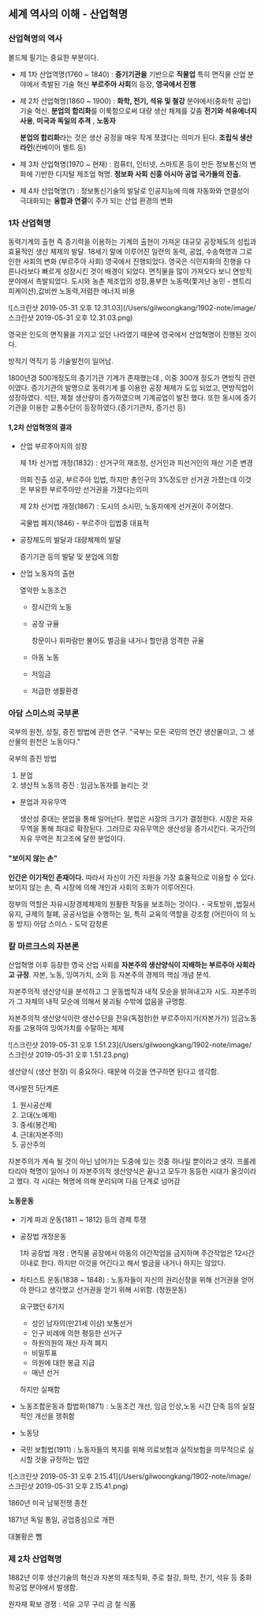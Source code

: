 ## 세계 역사의 이해 - 산업혁명

### 산업혁명의 역사

볼드체 필기는 중요한 부분이다.

- 제 1차 산업역명(1760 ~ 1840) : **증기기관을** 기반으로 **직물업** 특히 면직물 산업 분야에서 촉발된 기술 혁신 **부르주아 사회**의 등장, **영국에서 진행**

- 제 2차 산업혁명(1860 ~ 1900) : **화학, 전기, 석유 및 철강** 분야에서(중화학 공업) 기술 혁신. **분업의 합리화**를 이룩함으로써 대량 생산 체제를 갖춤 **전기와 석유에너지 사용**,  **미국과 독일의 추격** , **노동자**

  **분업의 합리화**라는 것은 생산 공정을 매우 작게 쪼갰다는 의미가 된다. **조립식 생산라인**(컨베이어 벨트 등)

- 제 3차 산업혁명(1970 ~ 현재) : 컴퓨터, 인터넷, 스마트폰 등이 만든 정보통신의 변화에 기반한 디지털 제조업 혁명. **정보화 사회** **신흥 아시아 공업 국가들의 진출.** 

- 제 4차 산업혁명(?) : 정보통신기술의 발달로 인공지능에 의해 자동화와 연결성이 극대화되는 **융합과 연결**이 주가 되는 산업 환경의 변화

### 1차 산업혁명

동력기계의 출현 즉 증기력을 이용하는 기계의 출현이 가져온 대규모 공장제도의 성립과 효율적인 생산 체제의 발달. 18세기 말에 이루어진 일련의 동력, 공업, 수송혁명과 그로 인한 사회의 변화 (부르주아 사회) 영국에서 진행되었다. 영국은 식민지화의 진행을 다른나라보다 빠르게 성장시킨 것이 배경이 되었다. 면직물을 많이 가져오다 보니 면방직 분야에서 촉발되었다. 도시와 농촌 제조업의 성장,풍부한 노동력(쫓겨난 농민 - 젠트리피케이션),값비싼 노동력,저렴한 에너지 비용

![스크린샷 2019-05-31 오후 12.31.03](/Users/gilwoongkang/1902-note/image/스크린샷 2019-05-31 오후 12.31.03.png)

영국은 인도의 면직물을 가지고 있던 나라였기 때문에 영국에서 산업혁명이 진행된 것이다. 

방적기 역직기 등 기술발전이 일어남.

1800년경 500개정도의 증기기관 기계가 존재했는데 , 이중 300개 정도가 면방직 관련 이였다. 증기기관의 발명으로 동력기계
를 이용한 공장 체제가 도입 되었고, 면방직업이 성장하였다. 석탄, 제철 생산량이 증가하였으며 기계공업이 발전 했다. 또한 동시에 증기기관을 이용한 교통수단이 등장하였다.(증기기관차, 증기선 등) 

#### 1,2차 산업혁명의 결과 

- 산업 부르주아지의 성장

  제 1차 선거법 개정(1832) : 선거구의 재조정, 선거인과 피선거인의 재산 기준 변경

  의회 진출 성공, 부르주아 입법, 하지만 총인구의 3%정도만 선거권 가졌는데 이것은 부유한 부르주아만 선거권을 가졌다는의미

  제 2차 선거법 개정(1867) : 도시의 소시민, 노동자에게 선거권이 주어졌다. 

  곡물법 폐지(1846) - 부르주아 입법중 대표적

- 공장제도의 발달과 대량체제의 발달

  증기기관 등의 발달 및 분업에 의함

- 산업 노동자의 출현

  열악한 노동조건

  - 장시간의 노동

  - 공장 규율

    창문이나 휘파람만 불어도 벌금을 내거나 할만큼 엄격한 규율

  - 아동 노동

  - 저임금

  - 저급한 생활환경

### 아담 스미스의 국부론

국부의 원천, 성질, 증진 방법에 관한 연구. "국부는 모든 국민의 연간 생산물이고, 그 생산물의 원천은 노동이다." 

국부의 증진 방법

1. 분업
2. 생산적 노동의 증진 : 임금노동자를 늘리는 것



- 분업과 자유무역

  생산성 증대는 분업을 통해 일어난다. 분업은 시장의 크기가 결정한다. 시장은 자유무역을 통해 최대로 확장된다. 그러므로 자유무역은 생산성을 증가시킨다. 국가간의 자유 무역은 최고조에 달한 분업이다.



#### "보이지 않는 손"

**인간은 이기적인 존재이다.** 따라서 자신이 가진 자원을 가장 효율적으로 이용할 수 있다. 보이지 않는 손, 즉 시장에 의해 개인과 사회의 조화가 이루어진다. 

정부의 역할은 자유시장경제체제의 원활한 작동을 보조하는 것이다. - 국토방위 ,법질서 유지, 규제의 철폐, 공공사업을 수행하는 일, 특히 교육의 역할을 강조함 (어린아이 의 노동 방지) 아담 스미스 - 도덕 감정론

### 칼 마르크스의 자본론

산업혁명 이후 등장한 영국 산업 사회를 **자본주의 생산양식이 지배하는 부르주아 사회라고 규정**. 자본, 노동, 잉여가치, 소외 등 자본주의 경제의 핵심 개념 분석.

자본주의적 생산양식을 분석하고 그 운동법칙과 내적 모순을 밝혀내고자 시도. 자본주의가 그 자체의 내적 모순에 의해서 붕괴될 수밖에 없음을 규명함.



자본주의적 생산양식이란 생산수단을 전유(독점한)한 부르주아지가(자본가가) 임금노동자를 고용하여 잉여가치를 수탈하는 체제

![스크린샷 2019-05-31 오후 1.51.23](/Users/gilwoongkang/1902-note/image/스크린샷 2019-05-31 오후 1.51.23.png)

생산양식 (생산 현장) 이 중요하다. 때문에 이것을 연구하면 된다고 생각함.

역사발전 5단계론

1. 원시공산제
2. 고대(노예제)
3. 중세(봉건제)
4. 근대(자본주의)
5. 공산주의

자본주의가 계속 될 것이 아닌 넘어가는 도중에 있는 것중 하나일 뿐이라고 생각. 프롤레타리아 혁명이 일어나 이 자본주의적 생산양식은 끝나고 모두가 동등한 시대가 올것이라고 했다. 각 시대는 혁명에 의해 분리되며 다음 단계로 넘어감

#### 노동운동

- 기계 파괴 운동(1811 ~ 1812) 등의 경제 투쟁

- 공장법 개정운동 

  1차 공장법 개정 : 면직물 공장에서 아동의 야간작업을 금지하며 주간작업은 12시간 이내로 한다. 하지만 이것을 어긴다고 해서 벌금을 내거나 하지는 않았다. 

- 차티스트 운동(1838 ~ 1848) : 노동자들이 자신의 권리신장을 위해 선거권을 얻어야 한다고 생각했고 선거권을 얻기 위해 시위함. (청원운동)

  요구했던 6가지 

  - 성인 남자의(만21세 이상) 보통선거
  - 인구 비례에 의한 평등한 선거구
  - 하원의원의 재산 자격 폐지
  - 비밀투표
  - 의원에 대한 봉급 지급
  - 매년 선거

  하지만 실패함

- 노동조합운동과 합법화(1871) : 노동조건 개선, 임금 인상,노동 시간 단축 등의 실질적인 개선을 쟁취함

- 노동당

- 국민 보험법(1911) : 노동자들의 복지를 위해 의료보험과 실직보험을 의무적으로 실시할 것을 규정하는 법안

![스크린샷 2019-05-31 오후 2.15.41](/Users/gilwoongkang/1902-note/image/스크린샷 2019-05-31 오후 2.15.41.png)

1860년 미국 남북전쟁 종전

1871년 독일 통일, 공업중심으로 개편

대불황은 뺌

### 제 2차 산업혁명

1882년 이후 생산기술의 혁신과 자본의 재조직화, 주로 철강, 화학, 전기, 석유 등 중화학공업 분야에서 발생함.

원자재 확보 경쟁 : 석유 고무 구리 금 철 식품